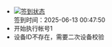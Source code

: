 - [![签到状态](https://github.com/womade/Cloud189-Actions/actions/workflows/main.yml/badge.svg?branch=main)](https://github.com/womade/Cloud189-Actions/actions/workflows/main.yml) <br> 签到时间：2025-06-13 00:47:50
- 开始执行帐号1
- 设备ID不存在，需要二次设备校验
